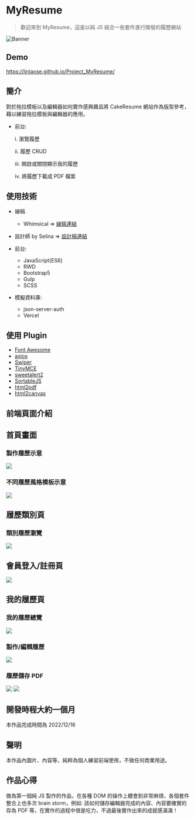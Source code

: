 # MyResume

> 歡迎來到 MyResume，這是以純 JS 結合一些套件進行開發的履歷網站

![Banner](https://imgur.com/8kpBRle.png)

## Demo

https://linlaose.github.io/Project_MyResume/

## 簡介

對於拖拉模板以及編輯器如何實作感興趣且將 CakeResume 網站作為版型參考，藉以練習拖拉模板與編輯器的應用。

- 前台:

  i. 瀏覽履歷

  ii. 履歷 CRUD

  iii. 開啟或關閉顯示我的履歷

  iv. 將履歷下載成 PDF 檔案

## 使用技術

- 線稿
  - Whimsical => [線稿連結](https://whimsical.com/myresume-T9bBgfMaNmFjMsoZkmnfph)
- 設計師 by Selina => [設計稿連結](https://www.figma.com/file/1kshKN3MxrbzANiFWxnVUP/MyResume-%E5%B1%A5%E6%AD%B7%E8%A3%BD%E4%BD%9C%E7%B6%B2%E7%AB%99?node-id=0%3A1&t=0zEYPAmQOKTN6IEa-1)

- 前台:

  - JavaScript(ES6)
  - RWD
  - Bootstrap5
  - Gulp
  - SCSS

- 模擬資料庫:

  - json-server-auth
  - Vercel

## 使用 Plugin

- [Font Awesome](https://fontawesome.com/icons)
- [axios](https://github.com/axios/axios)
- [Swiper](https://swiperjs.com/)
- [TinyMCE](https://www.tiny.cloud/)
- [sweetalert2](https://sweetalert2.github.io/)
- [SortableJS](https://github.com/SortableJS/Sortable)
- [html2pdf](https://github.com/eKoopmans/html2pdf.js)
- [html2canvas](https://html2canvas.hertzen.com/)

## 前端頁面介紹

## 首頁畫面

### 製作履歷示意

![](https://imgur.com/4BedRhj.gif)

### 不同履歷風格模板示意

![](https://imgur.com/ejw2LYA.png)

## 履歷類別頁

### 類別履歷瀏覽

![](https://imgur.com/mNKD5tI.png)

## 會員登入/註冊頁

![](https://imgur.com/bnn3ca3.png)

## 我的履歷頁

### 我的履歷總覽

![](https://imgur.com/xmnmcq9.png)

### 製作/編輯履歷

![](https://imgur.com/pu9Q9l4.png)

### 履歷儲存 PDF

![](https://imgur.com/VkyXzZW.png)
![](https://imgur.com/YdDCmpp.png)

## 開發時程大約一個月

本作品完成時間為 2022/12/16

## 聲明

本作品內圖片、內容等，純粹為個人練習前端使用，不做任何商業用途。

## 作品心得

做為第一個純 JS 製作的作品，在各種 DOM 的操作上體會到非常麻煩，各個套件整合上也多次 brain storm，例如: 該如何儲存編輯器完成的內容、內容要確實的存為 PDF 等，在實作的過程中很是吃力，不過最後實作出來的成就感滿滿！
